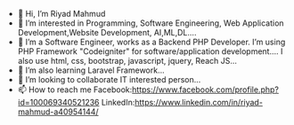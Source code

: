 - 👋 Hi, I’m Riyad Mahmud
- 👀 I’m interested in Programming, Software Engineering, Web Application Development,Website Development, AI,ML,DL....
- 🌱 I’m a Software Engineer, works as a Backend PHP Developer. I’m using PHP Framework "Codeigniter" for software/application development.... I also use html, css, bootstrap, javascript, jquery, Reach JS...
- 🌱 I’m also learning Laravel Framework... 
- 💞️ I’m looking to collaborate IT interested person...
- 📫 How to reach me Facebook:https://www.facebook.com/profile.php?id=100069340521236
                      LinkedIn:https://www.linkedin.com/in/riyad-mahmud-a40954144/

<!---
RiyadMahmud2021/RiyadMahmud2021 is a ✨ special ✨ repository because its `README.md` (this file) appears on your GitHub profile.
You can click the Preview link to take a look at your changes.
--->

